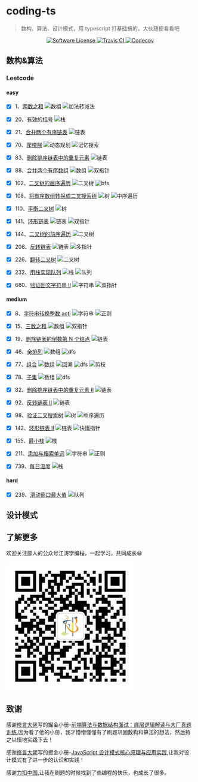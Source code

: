 # coding-ts

> 数构、算法、设计模式，用 typescript 打基础搞的，大伙随便看看吧

<p align="center">
  <a href="LICENSE">
    <img src="https://img.shields.io/badge/license-MIT-brightgreen.svg?style=flat-square" alt="Software License" />
  </a>
  <a href="https://travis-ci.com/github/ataola/coding-ts" target="_blank" rel="noopener noreferrer">
    <img alt="Travis CI" src="https://img.shields.io/travis/ataola/coding-ts.svg">
  </a>
  <a href="https://codecov.io/gh/ataola/coding-ts" target="_blank" rel="noopener noreferrer">
    <img alt="Codecov" src="https://img.shields.io/codecov/c/github/ataola/coding-ts.svg">
  </a>
</p>

## 数构&算法

### Leetcode

#### easy

- [x] 1、[两数之和](https://leetcode-cn.com/problems/two-sum/) ![数组](https://img.shields.io/badge/-数组-blue) ![加法转减法](https://img.shields.io/badge/-加法转减法-blue)

- [x] 20、[有效的括号](https://leetcode-cn.com/problems/valid-parentheses/) ![栈](https://img.shields.io/badge/-栈-blue)

- [x] 21、[合并两个有序链表](https://leetcode-cn.com/problems/merge-two-sorted-lists/) ![链表](https://img.shields.io/badge/-链表-blue)

- [x] 70、[爬楼梯](https://leetcode-cn.com/problems/climbing-stairs/) ![动态规划](https://img.shields.io/badge/-动态规划-blue) ![记忆搜索](https://img.shields.io/badge/-记忆搜索-blue)

- [x] 83、[删除排序链表中的重复元素](https://leetcode-cn.com/problems/remove-duplicates-from-sorted-list/) ![链表](https://img.shields.io/badge/-链表-blue)

- [x] 88、[合并两个有序数组](https://leetcode-cn.com/problems/merge-sorted-array/) ![数组](https://img.shields.io/badge/-数组-blue) ![双指针](https://img.shields.io/badge/-双指针-blue)

- [x] 102、[二叉树的层序遍历](https://leetcode-cn.com/problems/binary-tree-level-order-traversal/) ![二叉树](https://img.shields.io/badge/-二叉树-blue) ![bfs](https://img.shields.io/badge/-bfs-blue)

- [x] 108、[将有序数组转换成二叉搜索树](https://leetcode-cn.com/problems/convert-sorted-array-to-binary-search-tree/) ![树](https://img.shields.io/badge/-树-blue) ![中序遍历](https://img.shields.io/badge/-中序遍历-blue)

- [x] 110、[平衡二叉树](https://leetcode-cn.com/problems/balanced-binary-tree/) ![树](https://img.shields.io/badge/-树-blue)

- [x] 141、[环形链表](https://leetcode-cn.com/problems/linked-list-cycle/) ![链表](https://img.shields.io/badge/-链表-blue) ![双指针](https://img.shields.io/badge/-双指针-blue)

- [x] 144、[二叉树的前序遍历](https://leetcode-cn.com/problems/binary-tree-preorder-traversal/) ![二叉树](https://img.shields.io/badge/-二叉树-blue)

- [x] 206、[反转链表](https://leetcode-cn.com/problems/reverse-linked-list/) ![链表](https://img.shields.io/badge/-链表-blue) ![多指针](https://img.shields.io/badge/-多指针-blue)

- [x] 226、[翻转二叉树](https://leetcode-cn.com/problems/invert-binary-tree/) ![二叉树](https://img.shields.io/badge/-二叉树-blue)

- [x] 232、[用栈实现队列](https://leetcode-cn.com/problems/implement-queue-using-stacks/) ![栈](https://img.shields.io/badge/-栈-blue) ![队列](https://img.shields.io/badge/-队列-blue)

- [x] 680、[验证回文字符串 II](https://leetcode-cn.com/problems/valid-palindrome-ii/) ![字符串](https://img.shields.io/badge/-字符串-blue) ![双指针](https://img.shields.io/badge/-双指针-blue)

#### medium

- [x] 8、[字符串转换整数 aoti](https://leetcode-cn.com/problems/string-to-integer-atoi/) ![字符串](https://img.shields.io/badge/-字符串-blue) ![正则](https://img.shields.io/badge/-正则-blue)

- [x] 15、[三数之和](https://leetcode-cn.com/problems/3sum/) ![数组](https://img.shields.io/badge/-数组-blue) ![双指针](https://img.shields.io/badge/-双指针-blue)

- [x] 19、[删除链表的倒数第 N 个结点](https://leetcode-cn.com/problems/remove-nth-node-from-end-of-list/) ![链表](https://img.shields.io/badge/-链表-blue)

- [x] 46、[全排列](https://leetcode-cn.com/problems/permutations/) ![数组](https://img.shields.io/badge/-数组-blue) ![dfs](https://img.shields.io/badge/-dfs-blue)

- [x] 77、[组合](https://leetcode-cn.com/problems/combinations/) ![数组](https://img.shields.io/badge/-数组-blue) ![回溯](https://img.shields.io/badge/-回溯-blue) ![dfs](https://img.shields.io/badge/-dfs-blue) ![剪枝](https://img.shields.io/badge/-剪枝-blue)

- [x] 78、[子集](https://leetcode-cn.com/problems/subsets/) ![数组](https://img.shields.io/badge/-数组-blue) ![dfs](https://img.shields.io/badge/-dfs-blue)

- [x] 82、[删除排序链表中的重复元素 II](https://leetcode-cn.com/problems/remove-duplicates-from-sorted-list-ii/) ![链表](https://img.shields.io/badge/-链表-blue)

- [x] 92、[反转链表 II](https://leetcode-cn.com/problems/reverse-linked-list-ii/) ![链表](https://img.shields.io/badge/-链表-blue)

- [x] 98、[验证二叉搜索树](https://leetcode-cn.com/problems/validate-binary-search-tree/) ![树](https://img.shields.io/badge/-树-blue) ![中序遍历](https://img.shields.io/badge/-中序遍历-blue)

- [x] 142、[环形链表 II](https://leetcode-cn.com/problems/linked-list-cycle-ii/) ![链表](https://img.shields.io/badge/-链表-blue) ![快慢指针](https://img.shields.io/badge/-快慢指针-blue)

- [x] 155、[最小栈](https://leetcode-cn.com/problems/min-stack/) ![栈](https://img.shields.io/badge/-栈-blue)

- [x] 211、[添加与搜索单词](https://leetcode-cn.com/problems/design-add-and-search-words-data-structure/) ![字符串](https://img.shields.io/badge/-字符串-blue) ![正则](https://img.shields.io/badge/-正则-blue)

- [x] 739、[每日温度](https://leetcode-cn.com/problems/daily-temperatures/) ![栈](https://img.shields.io/badge/-栈-blue)

#### hard

- [x] 239、[滑动窗口最大值](https://leetcode-cn.com/problems/sliding-window-maximum/) ![队列](https://img.shields.io/badge/-队列-blue)

## 设计模式

## 了解更多

欢迎关注鄙人的公众号江涛学编程，一起学习，共同成长:smile:

![](img/qrcode.jpg)

## 致谢

感谢[修言大佬](https://juejin.cn/user/2400989094885495)写的掘金小册-[前端算法与数据结构面试：底层逻辑解读与大厂真题训练](https://juejin.cn/book/6844733800300150797),因为看了他的小册，我才懵懵懂懂有了刷题巩固数构和算法的想法，然后持之以恒地实践下去！

感谢[修言大佬](https://juejin.cn/user/2400989094885495)写的掘金小册-[JavaScript 设计模式核⼼原理与应⽤实践](https://juejin.cn/book/6844733790204461070),让我对设计模式有了进一步的认识和实践！

感谢[力扣中国](https://leetcode-cn.com/),让我在刷题的时候找到了些编程的快乐，也成长了很多。
